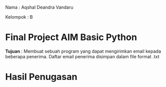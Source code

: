 Nama : Aqshal Deandra Vandaru

Kelompok : B

# Final Project AIM Basic Python

**Tujuan** : Membuat sebuah program yang dapat mengirimkan email kepada beberapa penerima.
Daftar email penerima disimpan dalam file format .txt

# Hasil Penugasan
